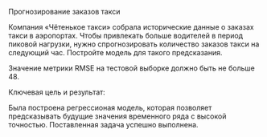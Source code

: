 Прогнозирование заказов такси

Компания «Чётенькое такси» собрала исторические данные о заказах такси в аэропортах. Чтобы привлекать больше водителей в период пиковой нагрузки, нужно спрогнозировать количество заказов такси на следующий час. Постройте модель для такого предсказания.

Значение метрики RMSE на тестовой выборке должно быть не больше 48.


Ключевая цель и результат:

Была построена регрессионая модель, которая позволяет предсказывать будущие значения временного ряда с высокой точностью. Поставленная задача успешно выполнена.

